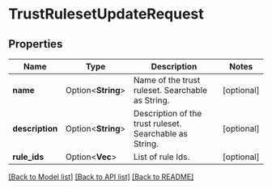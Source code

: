 # TrustRulesetUpdateRequest

## Properties

Name | Type | Description | Notes
------------ | ------------- | ------------- | -------------
**name** | Option<**String**> | Name of the trust ruleset. Searchable as String. | [optional]
**description** | Option<**String**> | Description of the trust ruleset. Searchable as String. | [optional]
**rule_ids** | Option<**Vec<i64>**> | List of rule Ids. | [optional]

[[Back to Model list]](../README.md#documentation-for-models) [[Back to API list]](../README.md#documentation-for-api-endpoints) [[Back to README]](../README.md)


